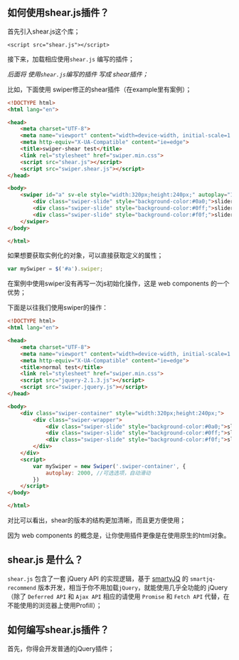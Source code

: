 ## 如何使用shear.js插件？

首先引入shear.js这个库；

`<script src="shear.js"></script>`

接下来，加载相应使用`shear.js` 编写的插件；

*后面将 使用`shear.js`编写的插件 写成 shear插件；*

比如，下面使用 swiper修正的shear插件（在example里有案例）；

```html      
<!DOCTYPE html>
<html lang="en">

<head>
    <meta charset="UTF-8">
    <meta name="viewport" content="width=device-width, initial-scale=1.0">
    <meta http-equiv="X-UA-Compatible" content="ie=edge">
    <title>swiper-shear test</title>
    <link rel="stylesheet" href="swiper.min.css">
    <script src="shear.js"></script>
    <script src="swiper.shear.js"></script>
</head>

<body>
    <swiper id="a" sv-ele style="width:320px;height:240px;" autoplay="1000">
        <div class="swiper-slide" style="background-color:#0a0;">slider1</div>
        <div class="swiper-slide" style="background-color:#0ff;">slider2</div>
        <div class="swiper-slide" style="background-color:#f0f;">slider3</div>
    </swiper>
</body>

</html>
````

如果想要获取实例化的对象，可以直接获取定义的属性；

```javascript
var mySwiper = $('#a').swiper;
```


在案例中使用swiper没有再写一次js初始化操作，这是 web components 的一个优势；

下面是以往我们使用swiper的操作：

```html
<!DOCTYPE html>
<html lang="en">

<head>
    <meta charset="UTF-8">
    <meta name="viewport" content="width=device-width, initial-scale=1.0">
    <meta http-equiv="X-UA-Compatible" content="ie=edge">
    <title>normal test</title>
    <link rel="stylesheet" href="swiper.min.css">
    <script src="jquery-2.1.3.js"></script>
    <script src="swiper.jquery.js"></script>
</head>

<body>
    <div class="swiper-container" style="width:320px;height:240px;">
        <div class="swiper-wrapper">
            <div class="swiper-slide" style="background-color:#0a0;">slider1</div>
            <div class="swiper-slide" style="background-color:#0ff;">slider2</div>
            <div class="swiper-slide" style="background-color:#f0f;">slider3</div>
        </div>
    </div>
    <script>
        var mySwiper = new Swiper('.swiper-container', {
            autoplay: 2000, //可选选项，自动滑动
        })
    </script>
</body>

</html>
```

对比可以看出，shear的版本的结构更加清晰，而且更方便使用；

因为 web components 的概念是，让你使用插件更像是在使用原生的html对象。

## shear.js 是什么？

`shear.js` 包含了一套 jQuery API 的实现逻辑，基于 [smartyJQ](https://github.com/kirakiray/smartJQ) 的 `smartjq-recommend` 版本开发，相当于你不用加载`jQuery`，就能使用几乎全功能的 jQuery（除了 `Deferred API` 和 `Ajax API` 相应的请使用 `Promise` 和 `Fetch API` 代替，在不能使用的浏览器上使用Profill）；

## 如何编写shear.js插件？

首先，你得会开发普通的jQuery插件；
